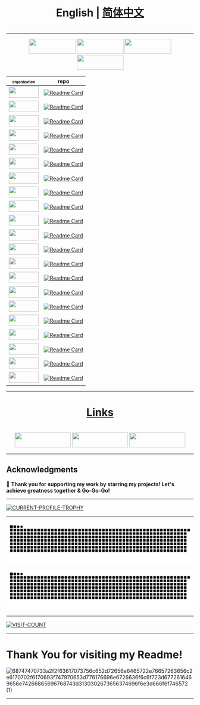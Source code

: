 <h4 align="center" style="font-size: 2.0em;"><strong>English</strong> | <a href="./README.zh.md">简体中文</a></h4>

---

<div align="center">

<!-- 这是一个注释，它不会在渲染时显示出来，这是组织项目列表的起始位置 -->

<a href="https://github.com/orzkratos"><img src="https://img.shields.io/badge/orzkratos-%23DC143C.svg?style=flat&logoColor=white" height="40" width="125"></a>
<a href="https://github.com/go-xlan"><img src="https://img.shields.io/badge/go+xlan-%237D4B91.svg?style=flat&logoColor=white" height="40" width="125"></a>
<a href="https://github.com/go-mate"><img src="https://img.shields.io/badge/go+mate-%23FF6347.svg?style=flat&logoColor=white" height="40" width="125"></a>
<a href="https://github.com/go-legs"><img src="https://img.shields.io/badge/go+legs-%23F2D330.svg?style=flat&logoColor=white" height="40" width="125"></a>

| **<span style="font-size: 10px;">organization</span>** | **repo** |
|----------|----------|
| <a href="https://github.com/orzkratos"><img src="https://img.shields.io/badge/orzkratos-%23FFD700.svg?style=flat&logoColor=white" height="30" width="80"></a> | [![Readme Card](https://github-readme-stats.vercel.app/api/pin/?username=orzkratos&repo=apmkratos&theme=rose&unique=139ec422-a36a-4e98-8250-d7fe707001d1)](https://github.com/orzkratos/apmkratos) |
| <a href="https://github.com/go-xlan"><img src="https://img.shields.io/badge/go+xlan-%23F2D330.svg?style=flat&logoColor=white" height="30" width="80"></a> | [![Readme Card](https://github-readme-stats.vercel.app/api/pin/?username=go-xlan&repo=sui-go-guide&theme=discord_old_blurple&unique=4cfa79eb-fb2f-4391-b01f-1f711be5d9c2)](https://github.com/go-xlan/sui-go-guide) |
| <a href="https://github.com/go-mate"><img src="https://img.shields.io/badge/go+mate-%23DC143C.svg?style=flat&logoColor=white" height="30" width="80"></a> | [![Readme Card](https://github-readme-stats.vercel.app/api/pin/?username=go-mate&repo=depbump&theme=graywhite&unique=fa8ec484-abd5-4a89-a553-4ae4258afb30)](https://github.com/go-mate/depbump) |
| <a href="https://github.com/go-xlan"><img src="https://img.shields.io/badge/go+xlan-%23FF6347.svg?style=flat&logoColor=white" height="30" width="80"></a> | [![Readme Card](https://github-readme-stats.vercel.app/api/pin/?username=go-xlan&repo=gogit&theme=solarized-light&unique=08a38e1e-cd27-4e7f-9a39-1b372a27bb83)](https://github.com/go-xlan/gogit) |
| <a href="https://github.com/go-mate"><img src="https://img.shields.io/badge/go+mate-%23F2D330.svg?style=flat&logoColor=white" height="30" width="80"></a> | [![Readme Card](https://github-readme-stats.vercel.app/api/pin/?username=go-mate&repo=replicago&theme=ayu-mirage&unique=eb7b0a90-d1d3-4123-a764-5cf3d431b30d)](https://github.com/go-mate/replicago) |
| <a href="https://github.com/orzkratos"><img src="https://img.shields.io/badge/orzkratos-%2395C59D.svg?style=flat&logoColor=white" height="30" width="80"></a> | [![Readme Card](https://github-readme-stats.vercel.app/api/pin/?username=orzkratos&repo=zapzhkratos&theme=one_dark_pro&unique=ebd167f0-c57b-4a69-bc7c-1789a81622af)](https://github.com/orzkratos/zapzhkratos) |
| <a href="https://github.com/go-xlan"><img src="https://img.shields.io/badge/go+xlan-%23F7931E.svg?style=flat&logoColor=white" height="30" width="80"></a> | [![Readme Card](https://github-readme-stats.vercel.app/api/pin/?username=go-xlan&repo=elasticapm&theme=date_night&unique=c77883f3-f9e6-4da7-bb9e-12e03d1138c8)](https://github.com/go-xlan/elasticapm) |
| <a href="https://github.com/orzkratos"><img src="https://img.shields.io/badge/orzkratos-%2332CD32.svg?style=flat&logoColor=white" height="30" width="80"></a> | [![Readme Card](https://github-readme-stats.vercel.app/api/pin/?username=orzkratos&repo=swaggokratos&theme=material-palenight&unique=b3565906-8a8c-46d0-be60-e7706f7ffd41)](https://github.com/orzkratos/swaggokratos) |
| <a href="https://github.com/go-xlan"><img src="https://img.shields.io/badge/go+xlan-%237D4B91.svg?style=flat&logoColor=white" height="30" width="80"></a> | [![Readme Card](https://github-readme-stats.vercel.app/api/pin/?username=go-xlan&repo=yaml-go-edit&theme=gruvbox_light&unique=1a4b69ce-b3c8-4697-ab24-bbdb2c712717)](https://github.com/go-xlan/yaml-go-edit) |
| <a href="https://github.com/orzkratos"><img src="https://img.shields.io/badge/orzkratos-%23F2D330.svg?style=flat&logoColor=white" height="30" width="80"></a> | [![Readme Card](https://github-readme-stats.vercel.app/api/pin/?username=orzkratos&repo=vue3kratos&theme=slateorange&unique=0f7b8265-9390-4116-bfd6-48f8e2dc1d6b)](https://github.com/orzkratos/vue3kratos) |
| <a href="https://github.com/orzkratos"><img src="https://img.shields.io/badge/orzkratos-%2332CD32.svg?style=flat&logoColor=white" height="30" width="80"></a> | [![Readme Card](https://github-readme-stats.vercel.app/api/pin/?username=orzkratos&repo=authkratos&theme=maroongold&unique=a6b89260-5ac7-4dec-8a3a-8f6076d74c88)](https://github.com/orzkratos/authkratos) |
| <a href="https://github.com/go-xlan"><img src="https://img.shields.io/badge/go+xlan-%2395C59D.svg?style=flat&logoColor=white" height="30" width="80"></a> | [![Readme Card](https://github-readme-stats.vercel.app/api/pin/?username=go-xlan&repo=redissuo&theme=chartreuse-dark&unique=cc1c59ca-2972-43da-b579-a705fd9ea7bd)](https://github.com/go-xlan/redissuo) |
| <a href="https://github.com/go-xlan"><img src="https://img.shields.io/badge/go+xlan-%232E8B57.svg?style=flat&logoColor=white" height="30" width="80"></a> | [![Readme Card](https://github-readme-stats.vercel.app/api/pin/?username=go-xlan&repo=gitgo&theme=shadow_red&unique=3bff2b19-7782-4655-b918-14c5c77d859b)](https://github.com/go-xlan/gitgo) |
| <a href="https://github.com/orzkratos"><img src="https://img.shields.io/badge/orzkratos-%2320B2AA.svg?style=flat&logoColor=white" height="30" width="80"></a> | [![Readme Card](https://github-readme-stats.vercel.app/api/pin/?username=orzkratos&repo=gormkratos&theme=onedark&unique=b0e74c5c-5796-49bb-8cb8-b1f6892a2c25)](https://github.com/orzkratos/gormkratos) |
| <a href="https://github.com/orzkratos"><img src="https://img.shields.io/badge/orzkratos-%23FF4500.svg?style=flat&logoColor=white" height="30" width="80"></a> | [![Readme Card](https://github-readme-stats.vercel.app/api/pin/?username=orzkratos&repo=erkkratos&theme=yeblu&unique=9d6e9757-3d9e-4dc8-8452-296acf6c09d0)](https://github.com/orzkratos/erkkratos) |
| <a href="https://github.com/orzkratos"><img src="https://img.shields.io/badge/orzkratos-%232E8B57.svg?style=flat&logoColor=white" height="30" width="80"></a> | [![Readme Card](https://github-readme-stats.vercel.app/api/pin/?username=orzkratos&repo=wire2kratos&theme=catppuccin_latte&unique=f3b362ab-cd32-45f0-ad36-db5759ebd4af)](https://github.com/orzkratos/wire2kratos) |
| <a href="https://github.com/orzkratos"><img src="https://img.shields.io/badge/orzkratos-%2332CD32.svg?style=flat&logoColor=white" height="30" width="80"></a> | [![Readme Card](https://github-readme-stats.vercel.app/api/pin/?username=orzkratos&repo=orzkratos&theme=jolly&unique=e90c60d4-66c6-4f21-9578-917d15c0836f)](https://github.com/orzkratos/orzkratos) |
| <a href="https://github.com/go-legs"><img src="https://img.shields.io/badge/go+legs-%23FF1493.svg?style=flat&logoColor=white" height="30" width="80"></a> | [![Readme Card](https://github-readme-stats.vercel.app/api/pin/?username=go-legs&repo=.github&theme=vue&unique=e738d705-7e0d-42b5-8304-f14ec16f68e2)](https://github.com/go-legs/.github) |
| <a href="https://github.com/go-mate"><img src="https://img.shields.io/badge/go+mate-%238A2BE2.svg?style=flat&logoColor=white" height="30" width="80"></a> | [![Readme Card](https://github-readme-stats.vercel.app/api/pin/?username=go-mate&repo=.github&theme=blue_navy&unique=069ee5d0-0fda-40c8-905c-a1e81698f260)](https://github.com/go-mate/.github) |
| <a href="https://github.com/go-xlan"><img src="https://img.shields.io/badge/go+xlan-%2395C59D.svg?style=flat&logoColor=white" height="30" width="80"></a> | [![Readme Card](https://github-readme-stats.vercel.app/api/pin/?username=go-xlan&repo=.github&theme=radical&unique=dad17a7b-f55d-430c-895a-2e9092b8cf15)](https://github.com/go-xlan/.github) |
| <a href="https://github.com/orzkratos"><img src="https://img.shields.io/badge/orzkratos-%2391C4A4.svg?style=flat&logoColor=white" height="30" width="80"></a> | [![Readme Card](https://github-readme-stats.vercel.app/api/pin/?username=orzkratos&repo=.github&theme=cobalt2&unique=6012fe12-20a9-4748-8bfd-c3528385360f)](https://github.com/orzkratos/.github) |

<!-- 这是一个注释，它不会在渲染时显示出来，这是组织项目列表的终止位置 -->

</div>

---

<h4 align="center" style="font-size: 2.0em;"><a href="https://github.com/yyle88">Links</a></h4>

<div align="center">

<a href="https://github.com/yyle88"><img src="https://img.shields.io/badge/GitHub-%237D5E7F.svg?style=flat&logo=github&logoColor=white" height="40" width="150"></a>
<a href="https://t.me/yyle88"><img src="https://img.shields.io/badge/-Telegram-f5e0dc?style=for-the-badge&logo=telegram&logoColor=27A0D9" height="40" width="150"></a>
<a href="https://www.youtube.com/@%E6%9D%A8%E4%BA%A6%E4%B9%901990/videos"><img src="https://img.shields.io/badge/-YouTube-f2cdcd?style=for-the-badge&logo=YouTube&logoColor=FF0000" height="40" width="150"></a>

</div>

---

## Acknowledgments

🌟 **Thank you for supporting my work by starring my projects! Let's achieve greatness together & Go-Go-Go!**

---

[![CURRENT-PROFILE-TROPHY](https://github-profile-trophy.vercel.app/?username=yyle88)](https://github.com/yyle88)

---

![github contribution grid snake animation](https://raw.githubusercontent.com/yyle88/yyle88/snake/github-contribution-grid-snake-dark.svg#gh-dark-mode-only)

![github contribution grid snake animation](https://raw.githubusercontent.com/yyle88/yyle88/snake/github-contribution-grid-snake.svg#gh-light-mode-only)

---

[![VISIT-COUNT](https://visitcount.itsvg.in/api?id=yyle88&label=profile-views&pretty=true)](https://visitcount.itsvg.in)

---

# Thank You for visiting my Readme!

![68747470733a2f2f63617073756c652d72656e6465722e76657263656c2e6170702f6170693f747970653d776176696e6726636f6c6f723d6772616469656e74266865696768743d3130302673656374696f6e3d666f6f746572 (1)](https://github.com/user-attachments/assets/e599b0c5-b812-4e11-908a-2bdec8c97c5f)

---

